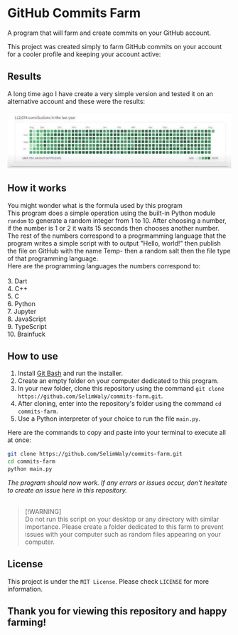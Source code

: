 # GitHub Commits Farm
A program that will farm and create commits on your GitHub account.

This project was created simply to farm GitHub commits on your account for a cooler profile and keeping your account active:

## Results
A long time ago I have create a very simple version and tested it on an alternative account and these were the results:
<br>
<br>
![112,000 commits on GitHub](src/results.jpg)

## How it works
You might wonder what is the formula used by this program
<br>
This program does a simple operation using the built-in Python module `random` to generate a random integer from 1 to 10.
After choosing a number, if the number is 1 or 2 it waits 15 seconds then chooses another number.
The rest of the numbers correspond to a progrmamming language that the program writes a simple script with to output "Hello, world!" then publish the file on GitHub with the name Temp- then a random salt then the file type of that programming language.
<br>
Here are the programming languages the numbers correspond to:
<br>
<br>
3. Dart
<br>
4. C++
<br>
5. C
<br>
6. Python
<br>
7. Jupyter
<br>
8. JavaScript
<br>
9. TypeScript
<br>
10. Brainfuck
<br>

## How to use
1. Install [Git Bash](https://git-scm.com/downloads) and run the installer.
2. Create an empty folder on your computer dedicated to this program.
3. In your new folder, clone this repository using the command `git clone https://github.com/SelimWaly/commits-farm.git`.
4. After cloning, enter into the repository's folder using the command `cd commits-farm`.
5. Use a Python interpreter of your choice to run the file `main.py`.

Here are the commands to copy and paste into your terminal to execute all at once:
```sh
git clone https://github.com/SelimWaly/commits-farm.git
cd commits-farm
python main.py
```

*The program should now work. If any errors or issues occur, don't hesitate to create an issue here in this repository.*
<br>
<br>

> [!WARNING]\
> Do not run this script on your desktop or any directory with similar importance. Please create a folder dedicated to this farm to prevent issues with your computer such as random files appearing on your computer.

## License
This project is under the `MIT License`. Please check `LICENSE` for more information.

## **Thank you for viewing this repository and happy farming!**
